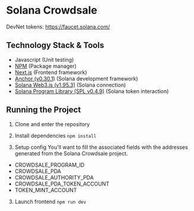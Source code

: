 # Solana Crowdsale 

DevNet tokens: https://faucet.solana.com/

## Technology Stack & Tools
- Javascript (Unit testing)
- [NPM](https://www.npmjs.com/) (Package manager)
- [Next.js](https://nextjs.org/) (Frontend framework)
- [Anchor (v0.30.1)](https://coral-xyz.github.io/anchor/ts/index.html) (Solana development framework)
- [Solana Web3.js (v1.95.3)](https://solana-labs.github.io/solana-web3.js/index.html) (Solana connection)
- [Solana Program Library (SPL v0.4.9)](https://solana-labs.github.io/solana-program-library/token/js/index.html) (Solana token interaction)

## Running the Project
1. Clone and enter the repository

2. Install dependencies
`npm install`

3. Setup config
You'll want to fill the associated fields with the addresses generated from the Solana Crowdsale project.

- CROWDSALE_PROGRAM_ID
- CROWDSALE_PDA
- CROWDSALE_AUTHORITY_PDA
- CROWDSALE_PDA_TOKEN_ACCOUNT
- TOKEN_MINT_ACCOUNT

3. Launch frontend
`npm run dev`
